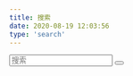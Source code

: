 ```yaml
---
title: 搜索
date: 2020-08-19 12:03:56
type: 'search'
---
```

         



    
<article class="post-wrap page">
        
            
<div id="site_search">
    <div class="form-group">
     <input type="text" id="local-search-input" name="q" results="0" placeholder="搜索" class="st-search-input st-default-search-input form-control"/>
     <button class="search-btn btn"><i class="fas fa-search-plus" style="font-size: 16px;"></i></button>
    </div>  
   <div id="local-search-result"></div>
   </div>

        
</article>




    
 



